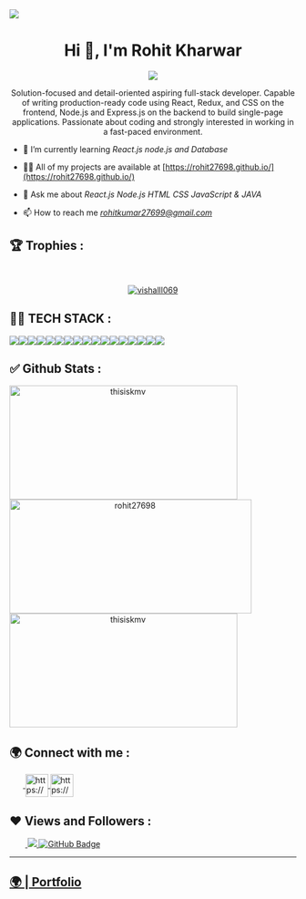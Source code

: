 <img src="https://repository-images.githubusercontent.com/588181932/e36ec678-7984-4cdd-8e4c-a3932772ff8e"/>
<h1 align="center">Hi 👋, I'm Rohit Kharwar</h1>
<p align="center">
  <img src="https://readme-typing-svg.herokuapp.com/?lines=Full%20Stack%20MERN%20Developer;&center=true&width=700&height=50">
</p>
<p align="center">Solution-focused and detail-oriented aspiring full-stack developer. Capable of writing production-ready code using React, Redux, and CSS on the frontend, Node.js and Express.js on the backend to build single-page applications. Passionate about coding and strongly interested in working in a fast-paced environment.</p>

- 🌱 I’m currently learning *React.js node.js and Database*

- 👨‍💻 All of my projects are available at [https://rohit27698.github.io/](https://rohit27698.github.io/)

- 💬 Ask me about *React.js Node.js HTML CSS JavaScript & JAVA*

- 📫 How to reach me *rohitkumar27699@gmail.com*
  
## 🏆 Trophies :
<br/>
<p align="center"> <a href="https://github.com/ryo-ma/github-profile-trophy"><img src="https://github-profile-trophy.vercel.app/?username=rohit27698&theme=onedark" alt="vishalll069" /></a> </p>

## 👨‍💻 TECH STACK :

<div align="center" style="display: flex; flex-wrap: wrap;">
<img src="https://img.shields.io/badge/react-%2320232a.svg?style=for-the-badge&logo=react&logoColor=%2361DAFB" />
<img src="https://img.shields.io/badge/React_Router-CA4245?style=for-the-badge&logo=react-router&logoColor=white" />
<img src="https://img.shields.io/badge/redux-%23593d88.svg?style=for-the-badge&logo=redux&logoColor=white" />
<img src="https://img.shields.io/badge/chakra-%234ED1C5.svg?style=for-the-badge&logo=chakraui&logoColor=white" />
<img src="https://img.shields.io/badge/MongoDB-%234ea94b.svg?style=for-the-badge&logo=mongodb&logoColor=white" />
<img src="https://img.shields.io/badge/HTML5-E34F26?style=for-the-badge&logo=html5&logoColor=white" />
<img src="https://img.shields.io/badge/CSS3-1572B6?style=for-the-badge&logo=css3&logoColor=white" />
<img src="https://img.shields.io/badge/JavaScript-323330?style=for-the-badge&logo=javascript&logoColor=F7DF1E" />
<img src="https://img.shields.io/badge/Bootstrap-563D7C?style=for-the-badge&logo=bootstrap&logoColor=white" />
<img src="https://img.shields.io/badge/Tailwind_CSS-38B2AC?style=for-the-badge&logo=tailwind-css&logoColor=white" />
<img src="https://img.shields.io/badge/Node.js-339933?style=for-the-badge&logo=nodedotjs&logoColor=white" />
<img src="https://img.shields.io/badge/Express.js-000000?style=for-the-badge&logo=express&logoColor=white" />
<img src="https://img.shields.io/badge/java-%23ED8B00.svg?style=for-the-badge&logo=java&logoColor=white" />
<img src="https://img.shields.io/badge/npm-CB3837?style=for-the-badge&logo=npm&logoColor=white" />
<img src="https://img.shields.io/badge/GitHub-100000?style=for-the-badge&logo=github&logoColor=white" />
<img src="https://img.shields.io/badge/GIT-E44C30?style=for-the-badge&logo=git&logoColor=white" />
<img src="https://img.shields.io/badge/vite-%23646CFF.svg?style=for-the-badge&logo=vite&logoColor=white" />
</div>


## ✅ Github Stats :

<div align="center" style="display: flex; flex-wrap: wrap;">

<img width="400px" height="200px" align="center" src="https://github-readme-stats.vercel.app/api?username=rohit27698&theme=neon&border_radius=2.7&show_icons=true" alt="thisiskmv" />
  
<img width="425px" height="200px" align="center" src="https://github-readme-streak-stats.herokuapp.com/?user=rohit27698 &theme=neon&border_radius=2.7&date_format=M%20j%5B%2C%20Y%5D" alt="rohit27698" />
  
<img width="400px" height="200px" align="center" src="https://github-readme-stats.vercel.app/api/top-langs/?username=rohit27698&theme=neon&border_radius=2.7" alt="thisiskmv" />
  
</div>

<h2>🌍 Connect with me :</h2>
   <p align="left">
    &nbsp;&nbsp;&nbsp;&nbsp;&nbsp;&nbsp;<a href="www.linkedin.com/in/rohit-kumar-034909242/" target="blank">
            <img align="center"
                src="https://img.icons8.com/3d-fluency/94/linkedin.png"
                alt="https://www.linkedin.com/in/rohit-kumar-034909242/" width="40px" />
        </a>
        <a href="https://github.com/Rohit27698" target="blank">
            <img align="center"
                src="https://img.icons8.com/3d-fluency/94/github.png"
                alt="https://github.com/rohit27698" width="40px"/>
        </a>
    </p>
    <h2>❤ Views and Followers :</h2>
    &nbsp;&nbsp;&nbsp;&nbsp;&nbsp;&nbsp;&nbsp;<a href="https://github.com/rohit27698/github-profile-views-counter">
        <img src="https://komarev.com/ghpvc/?username=rohit27698" >
    </a>
    <a href="https://github.com/rohit27698?tab=followers">
        <img src="https://img.shields.io/github/followers/rohit27698?label=Followers&style=social" alt="GitHub Badge">
    </a>
    <hr />
    <h2><a href="https://rohit27698.github.io/">🌍 | Portfolio </a></h2>

